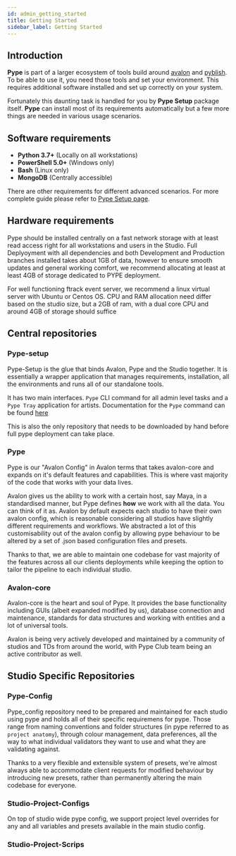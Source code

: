 ```yaml
---
id: admin_getting_started
title: Getting Started
sidebar_label: Getting Started
---
```


## Introduction

**Pype** is part of a larger ecosystem of tools build around [avalon](https://github.com/getavalon/core) and [pyblish](https://github.com/pyblish/pyblish-base).
To be able to use it, you need those tools and set your environment. This
requires additional software installed and set up correctly on your system.

Fortunately this daunting task is handled for you by **Pype Setup** package itself. **Pype** can
install most of its requirements automatically but a few more things are needed in
various usage scenarios.

## Software requirements

- **Python 3.7+** (Locally on all workstations)
- **PowerShell 5.0+** (Windows only)
- **Bash** (Linux only)
- **MongoDB** (Centrally accessible)

There are other requirements for different advanced scenarios. For more
complete guide please refer to [Pype Setup page](admin_install).


## Hardware requirements

Pype should be installed centrally on a fast network storage with at least read access right for all workstations and users in the Studio. Full Deplyoyment with all dependencies and both Development and Production branches installed takes about 1GB of data, however to ensure smooth updates and general working comfort, we recommend allocating at least at least 4GB of storage dedicated to PYPE deployment.

For well functioning ftrack event server, we recommend a linux virtual server with Ubuntu or Centos OS. CPU and RAM allocation need differ based on the studio size, but a 2GB of ram, with a dual core CPU and around 4GB of storage should suffice

## Central repositories

### Pype-setup

Pype-Setup is the glue that binds Avalon, Pype and the Studio together. It is essentially a wrapper application that manages requirements, installation, all the environments and runs all of our standalone tools.

It has two main interfaces. `Pype` CLI command for all admin level tasks and a `Pype Tray` application for artists. Documentation for the `Pype` command can be found [here](admin_pype_commands)

This is also the only repository that needs to be downloaded by hand before full pype deployment can take place.

### Pype

Pype is our "Avalon Config" in Avalon terms that takes avalon-core and expands on it's default features and capabilities. This is where vast majority of the code that works with your data lives.

Avalon gives us the ability to work with a certain host, say Maya, in a standardised manner, but Pype defines **how** we work with all the data. You can think of it as. Avalon by default expects each studio to have their own avalon config, which is reasonable considering all studios have slightly different requirements and workflows. We abstracted a lot of this customisability out of the avalon config by allowing pype behaviour to be altered by a set of .json based configuration files and presets.

Thanks to that, we are able to maintain one codebase for vast majority of the features across all our clients deployments while keeping the option to tailor the pipeline to each individual studio.

### Avalon-core

Avalon-core is the heart and soul of Pype. It provides the base functionality including GUIs (albeit expanded modified by us), database connection and maintenance, standards for data structures and working with entities and a lot of universal tools.

Avalon is being very actively developed and maintained by a community of studios and TDs from around the world, with Pype Club team being an active contributor as well.

## Studio Specific Repositories

### Pype-Config

Pype_config repository need to be prepared and maintained for each studio using pype and holds all of their specific requiremens for pype. Those range from naming conventions and folder structures (in pype referred to as `project anatomy`), through colour management, data preferences, all the way to what individual  validators they want to use and what they are validating against.

Thanks to a very flexible and extensible system of presets, we're almost always able to accommodate client requests for modified behaviour by introducing new presets, rather than permanently altering the main codebase for everyone.


### Studio-Project-Configs

On top of studio wide pype config, we support project level overrides for any and all variables and presets available in the main studio config.

### Studio-Project-Scrips
